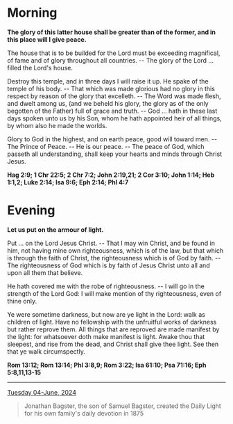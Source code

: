 # Morning

**The glory of this latter house shall be greater than of the former, and in this place will I give peace.**
 
The house that is to be builded for the Lord must be exceeding magnifical, of fame and of glory throughout all countries. -- The glory of the Lord ... filled the Lord's house.
 
Destroy this temple, and in three days I will raise it up. He spake of the temple of his body. -- That which was made glorious had no glory in this respect by reason of the glory that excelleth. -- The Word was made flesh, and dwelt among us, (and we beheld his glory, the glory as of the only begotten of the Father) full of grace and truth. -- God ... hath in these last days spoken unto us by his Son, whom he hath appointed heir of all things, by whom also he made the worlds.
 
Glory to God in the highest, and on earth peace, good will toward men. -- The Prince of Peace. -- He is our peace. -- The peace of God, which passeth all understanding, shall keep your hearts and minds through Christ Jesus.  

**Hag 2:9; 1 Chr 22:5; 2 Chr 7:2; John 2:19,21; 2 Cor 3:10; John 1:14; Heb 1:1,2; Luke 2:14; Isa 9:6; Eph 2:14; Phl 4:7**

# Evening

**Let us put on the armour of light.**
 
Put ... on the Lord Jesus Christ. -- That I may win Christ, and be found in him, not having mine own righteousness, which is of the law, but that which is through the faith of Christ, the righteousness which is of God by faith. -- The righteousness of God which is by faith of Jesus Christ unto all and upon all them that believe.
 
He hath covered me with the robe of righteousness. -- I will go in the strength of the Lord God: I will make mention of thy righteousness, even of thine only.
 
Ye were sometime darkness, but now are ye light in the Lord: walk as children of light. Have no fellowship with the unfruitful works of darkness but rather reprove them. All things that are reproved are made manifest by the light: for whatsoever doth make manifest is light. Awake thou that sleepest, and rise from the dead, and Christ shall give thee light. See then that ye walk circumspectly.  

**Rom 13:12; Rom 13:14; Phl 3:8,9; Rom 3:22; Isa 61:10; Psa 71:16; Eph 5:8,11,13-15**

---

[Tuesday 04-June, 2024](https://t.me/s/daily_light)

> Jonathan Bagster, the son of Samuel Bagster, created the Daily Light for his own family's daily devotion in 1875

